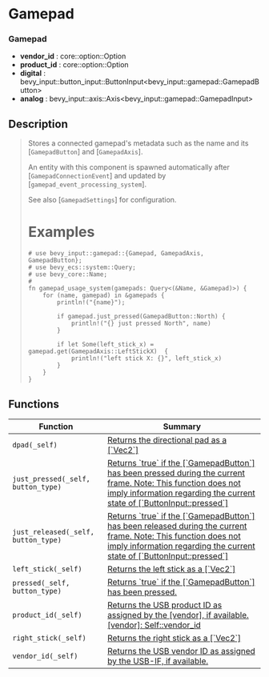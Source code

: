 # Gamepad

### Gamepad

- **vendor\_id** : core::option::Option<u16>
- **product\_id** : core::option::Option<u16>
- **digital** : bevy\_input::button\_input::ButtonInput<bevy\_input::gamepad::GamepadButton>
- **analog** : bevy\_input::axis::Axis<bevy\_input::gamepad::GamepadInput>

## Description

>  Stores a connected gamepad's metadata such as the name and its [`GamepadButton`] and [`GamepadAxis`].
> 
>  An entity with this component is spawned automatically after [`GamepadConnectionEvent`]
>  and updated by [`gamepad_event_processing_system`].
> 
>  See also [`GamepadSettings`] for configuration.
> 
>  # Examples
> 
>  ```
>  # use bevy_input::gamepad::{Gamepad, GamepadAxis, GamepadButton};
>  # use bevy_ecs::system::Query;
>  # use bevy_core::Name;
>  #
>  fn gamepad_usage_system(gamepads: Query<(&Name, &Gamepad)>) {
>      for (name, gamepad) in &gamepads {
>          println!("{name}");
> 
>          if gamepad.just_pressed(GamepadButton::North) {
>              println!("{} just pressed North", name)
>          }
> 
>          if let Some(left_stick_x) = gamepad.get(GamepadAxis::LeftStickX)  {
>              println!("left stick X: {}", left_stick_x)
>          }
>      }
>  }
>  ```

## Functions

| Function | Summary |
| --- | --- |
| `dpad(_self)` | [ Returns the directional pad as a \[\`Vec2\`\]](./gamepad/dpad.md) |
| `just_pressed(_self, button_type)` | [ Returns \`true\` if the \[\`GamepadButton\`\] has been pressed during the current frame\.  Note: This function does not imply information regarding the current state of \[\`ButtonInput::pressed\`\]](./gamepad/just_pressed.md) |
| `just_released(_self, button_type)` | [ Returns \`true\` if the \[\`GamepadButton\`\] has been released during the current frame\.  Note: This function does not imply information regarding the current state of \[\`ButtonInput::pressed\`\]](./gamepad/just_released.md) |
| `left_stick(_self)` | [ Returns the left stick as a \[\`Vec2\`\]](./gamepad/left_stick.md) |
| `pressed(_self, button_type)` | [ Returns \`true\` if the \[\`GamepadButton\`\] has been pressed\.](./gamepad/pressed.md) |
| `product_id(_self)` | [ Returns the USB product ID as assigned by the \[vendor\], if available\.  \[vendor\]: Self::vendor\_id](./gamepad/product_id.md) |
| `right_stick(_self)` | [ Returns the right stick as a \[\`Vec2\`\]](./gamepad/right_stick.md) |
| `vendor_id(_self)` | [ Returns the USB vendor ID as assigned by the USB\-IF, if available\.](./gamepad/vendor_id.md) |